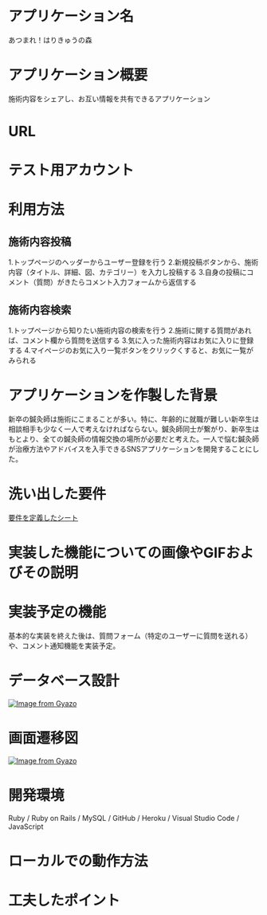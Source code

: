 # アプリケーション名  
あつまれ！はりきゅうの森

# アプリケーション概要
施術内容をシェアし、お互い情報を共有できるアプリケーション

# URL

# テスト用アカウント

# 利用方法

## 施術内容投稿
1.トップページのヘッダーからユーザー登録を行う
2.新規投稿ボタンから、施術内容（タイトル、詳細、図、カテゴリー）を入力し投稿する
3.自身の投稿にコメント（質問）がきたらコメント入力フォームから返信する

## 施術内容検索
1.トップページから知りたい施術内容の検索を行う
2.施術に関する質問があれば、コメント欄から質問を送信する
3.気に入った施術内容はお気に入りに登録する
4.マイページのお気に入り一覧ボタンをクリックくすると、お気に一覧がみられる


# アプリケーションを作製した背景
新卒の鍼灸師は施術にこまることが多い。特に、年齢的に就職が難しい新卒生は相談相手も少なく一人で考えなければならない。鍼灸師同士が繋がり、新卒生はもとより、全ての鍼灸師の情報交換の場所が必要だと考えた。一人で悩む鍼灸師が治療方法やアドバイスを入手できるSNSアプリケーションを開発することにした。

# 洗い出した要件
[要件を定義したシート](https://docs.google.com/spreadsheets/d/1Iornk2FiQOjZeWALvPFTZoW3DC81e3KgkgiEI2xwsDs/edit#gid=982722306)

# 実装した機能についての画像やGIFおよびその説明

# 実装予定の機能
基本的な実装を終えた後は、質問フォーム（特定のユーザーに質問を送れる）や、コメント通知機能を実装予定。


# データベース設計
[![Image from Gyazo](https://i.gyazo.com/430c82f1e112c14513926c010142aee0.png)](https://gyazo.com/430c82f1e112c14513926c010142aee0)

# 画面遷移図
[![Image from Gyazo](https://i.gyazo.com/2622fb71c1a3b921c399575f0cd8deb2.png)](https://gyazo.com/2622fb71c1a3b921c399575f0cd8deb2)

# 開発環境
Ruby / Ruby on Rails / MySQL / GitHub / Heroku / Visual Studio Code / JavaScript

# ローカルでの動作方法

# 工夫したポイント